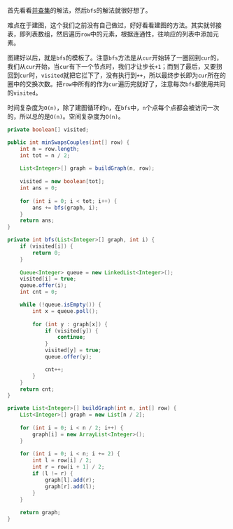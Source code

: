 首先看看[并查集](https://github.com/HUST-WZY/AlgsWithRiceWine/blob/main/UnionFind/765.%20%E6%83%85%E4%BE%A3%E7%89%B5%E6%89%8B.md)的解法，然后`bfs`的解法就很好想了。

难点在于建图，这个我们之前没有自己做过，好好看看建图的方法。其实就邻接表，即列表数组，然后遍历`row`中的元素，根据连通性，往响应的列表中添加元素。

图建好以后，就是`bfs`的模板了。注意`bfs`方法是从`cur`开始转了一圈回到`cur`的，我们从`cur`开始，当`cur`有下一个节点时，我们才让步长`+1`；而到了最后，又要拐回到`cur`时，`visited`就把它拦下了，没有执行到`++`，所以最终步长即为`cur`所在的圈中的交换次数。把`row`中所有的作为`cur`遍历完就好了，注意每次`bfs`都使用共同的`visited`。

时间复杂度为`O(n)`，除了建图循环的`n`，在`bfs`中，`n`个点每个点都会被访问一次的，所以总的是`O(n)`。空间复杂度为`O(n)`。

```java
private boolean[] visited;

public int minSwapsCouples(int[] row) {
    int n = row.length;
    int tot = n / 2;
    
    List<Integer>[] graph = buildGraph(n, row);
    
    visited = new boolean[tot];
    int ans = 0;
    
    for (int i = 0; i < tot; i++) {
        ans += bfs(graph, i);
    }
    return ans;
}

private int bfs(List<Integer>[] graph, int i) {
    if (visited[i]) {
        return 0;
    }
    
    Queue<Integer> queue = new LinkedList<Integer>();
    visited[i] = true;
    queue.offer(i);
    int cnt = 0;

    while (!queue.isEmpty()) {
        int x = queue.poll();
        
        for (int y : graph[x]) {
            if (visited[y]) {
                continue;
            }
            visited[y] = true;
            queue.offer(y);

            cnt++;
        }
    }
    return cnt;
}

private List<Integer>[] buildGraph(int n, int[] row) {
    List<Integer>[] graph = new List[n / 2];
    
    for (int i = 0; i < n / 2; i++) {
        graph[i] = new ArrayList<Integer>();
    }
    
    for (int i = 0; i < n; i += 2) {
        int l = row[i] / 2;
        int r = row[i + 1] / 2;
        if (l != r) {
            graph[l].add(r);
            graph[r].add(l);
        }
    }
    
    return graph;
}
```
